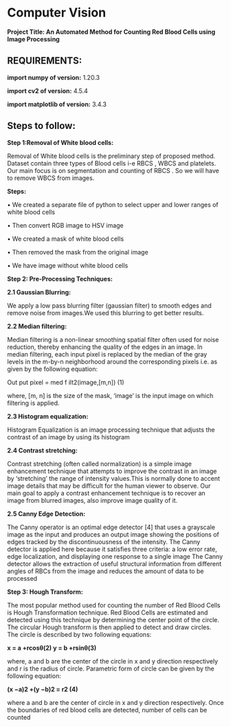 # <h1> Computer Vision </h1>
 
 **Project Title: An Automated Method for Counting Red Blood Cells using Image Processing**
 
**<h2> REQUIREMENTS:</h2>**

**import numpy of version:** 1.20.3

**import cv2 of version:** 4.5.4

**import matplotlib  of version:** 3.4.3

**<h2> Steps to follow:</h2>**
**Step 1:Removal of White blood cells:**


Removal of White blood cells is the preliminary step of proposed method. Dataset contain three types of Blood cells i-e
RBCS , WBCS and platelets. Our main focus is on segmentation and counting of RBCS . So we will have to remove
WBCS from images.


**Steps:**

• We created a separate file of python to select upper and lower ranges of white blood cells

• Then convert RGB image to HSV image

• We created a mask of white blood cells

• Then removed the mask from the original image

• We have image without white blood cells



**Step 2: Pre-Processing Techniques:**


**2.1 Gaussian Blurring:**


We apply a low pass blurring filter (gaussian filter) to smooth edges and remove noise from images.We used this blurring
to get better results.


**2.2 Median filtering:**


Median filtering is a non-linear smoothing spatial filter often used for noise reduction, thereby enhancing the quality of
the edges in an image. In median filtering, each input pixel is replaced by the median of the gray levels in the m-by-n
neighborhood around the corresponding pixels i.e. as given by the following equation:


Out put pixel = med f ilt2(image,[m,n]) (1)


where, [m, n] is the size of the mask, ‘image’ is the input image on which filtering is applied.



**2.3 Histogram equalization:**


Histogram Equalization is an image processing technique that adjusts the contrast of an image by using its histogram


**2.4 Contrast stretching:**


Contrast stretching (often called normalization) is a simple image enhancement technique that attempts to improve the
contrast in an image by ‘stretching’ the range of intensity values.This is normally done to accent image details that may
be difficult for the human viewer to observe. Our main goal to apply a contrast enhancement technique is to recover an
image from blurred images, also improve image quality of it.

**2.5 Canny Edge Detection:**


The Canny operator is an optimal edge detector [4] that uses a grayscale image as the input and produces an output
image showing the positions of edges tracked by the discontinuousness of the intensity. The Canny detector is applied
here because it satisfies three criteria: a low error rate, edge localization, and displaying one response to a single image 
The Canny detector allows the extraction of useful structural information from different angles of RBCs from the
image and reduces the amount of data to be processed


**Step 3: Hough Transform:**


The most popular method used for counting the number of Red Blood Cells is Hough Transformation technique. Red
Blood Cells are estimated and detected using this technique by determining the center point of the circle. The circular
Hough transform is then applied to detect and draw circles. The circle is described by two following equations:


**x = a +rcosθ(2)
y = b +rsinθ(3)**


where, a and b are the center of the circle in x and y direction respectively and r is the radius of circle. Parametric form
of circle can be given by the following equation:


**(x −a)2 +(y −b)2 = r2 (4)**


where a and b are the center of circle in x and y direction respectively.
Once the boundaries of red blood cells are detected, number of cells can be counted
